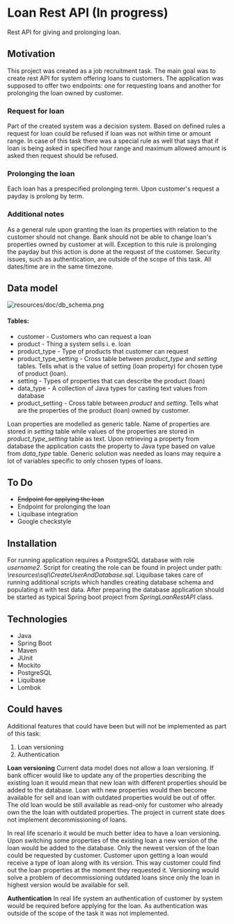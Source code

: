 # Loan Rest API (In progress)
Rest API for giving and prolonging loan.

## Motivation
This project was created as a job recruitment task. The main goal was to create rest API for system offering loans to customers. The application was supposed to offer two endpoints: one for requesting loans and another for prolonging the loan owned by customer.  

### Request for loan
Part of the created system was a decision system. Based on defined rules a request for loan could be refused if loan was not within time or amount range. In case of this task there was a special rule as well that says that if loan is being asked in specified hour range and maximum allowed amount is asked then request should be refused.

### Prolonging the loan
Each loan has a prespecified prolonging term. Upon customer's request a payday is prolong by term.

### Additional notes
As a general rule upon granting the loan its properties with relation to the customer should not change. Bank should not be able to change loan's properties owned by customer at will. Exception to this rule is prolonging the payday but this action is done at the request of the customer. Security issues, such as authentication, are outside of the scope of this task. All dates/time are in the same timezone. 



## Data model
![resources/doc/db_schema.png](https://raw.githubusercontent.com/t4upl/Loan_Rest/master/src/main/resources/doc/db_schema.png)

#### Tables:
- customer - Customers who can request a loan
- product - Thing a system sells  i. e. loan
- product_type - Type of products that customer can request
- product_type_setting - Cross table between *product_type* and *setting* tables. Tells what is the value of setting (loan property) for chosen type of product (loan).
- setting - Types of properties that can describe the product (loan)
- data_type - A collection of Java types for casting text values from database 
- product_setting - Cross table between *product* and *setting*. Tells what are the properties of the product (loan) owned by customer.

Loan properties are modelled as generic table. Name of properties are stored in *setting* table while values of the properties are stored in *product_type_setting* table as text. Upon retrieving a property from database the application casts the property to Java type based on value from *data_type* table. Generic solution was needed as loans may require a lot of  variables specific to only chosen types of loans.

## To Do
- <del>Endpoint for applying the loan<del>
- Endpoint for prolonging the loan
- Liquibase integration
- Google checkstyle

## Installation
For running application requires a PostgreSQL database with role *username2*. Script for creating the role can be found in project under path: *\resources\sql\CreateUserAndDatabase.sql*. Liquibase takes care of running additional scripts which handles creating database schema and populating it with test data. After preparing the database application should be started as typical Spring boot project from *SpringLoanRestAPI* class.

## Technologies

 - Java
 - Spring Boot
 - Maven
 - JUnit
 - Mockito
 - PostgreSQL
 - Liquibase
 - Lombok
## Could haves
Additional features that could have been but will not be implemented as part of this task:
1. Loan versioning
2. Authentication

**Loan versioning**
Current data model does not allow a loan versioning. If bank officer would like to update any of the properties describing the existing loan it would mean that new loan with different properties should be added to the database. Loan with new properties would then become available for sell and loan with outdated properties would be out of offer. The old loan would be still available as read-only for customer who already own the the loan with outdated properties. The project in current state does not implement decommissioning of loans.

In real life scenario it would be much better idea to have a loan versioning. Upon switching some properties of the existing loan a new version of the loan would be added to the database. Only the newest version of the loan could be requested by customer. Customer upon getting a loan would receive a type of loan along with its version. This way customer could find out the loan properties at the moment they requested it. Versioning would solve a problem of decommissioning outdated loans since only the loan in highest version  would be available for sell.

**Authentication**
In real life system an authentication of customer by system would be required before applying for the loan. As authentication was outside of the scope of the task it was not implemented.